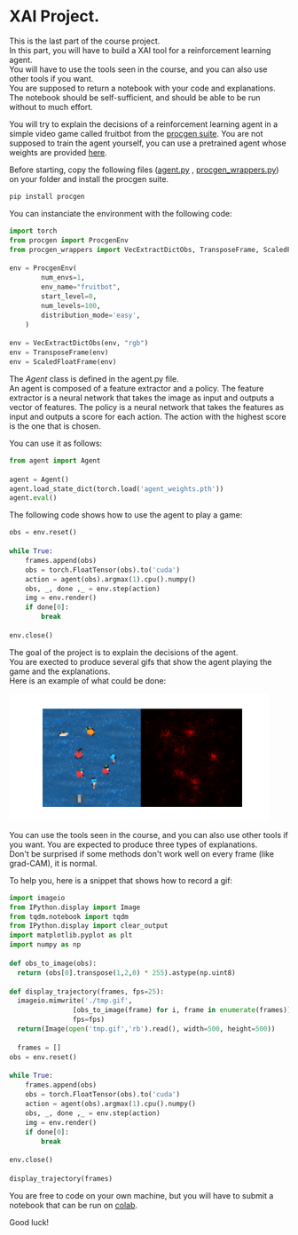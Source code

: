 # XAI Project.

This is the last part of the course project.  
In this part, you will have to build a XAI tool for a reinforcement learning agent.  
You will have to use the tools seen in the course, and you can also use other tools if you want.  
You are supposed to return a notebook with your code and explanations. The notebook should be self-sufficient, and should be able to be run without to much effort.

You will try to explain the decisions of a reinforcement learning agent in a simple video game called fruitbot from the [procgen suite](https://openai.com/blog/procgen-benchmark/).
You are not supposed to train the agent yourself, you can use a pretrained agent whose weights are provided [here](https://drive.google.com/file/d/1FnLCCYnvhuT5FBpzH3vjeesztZGhtgSx/view?usp=drive_link).  

Before starting, copy the following files ([agent.py](https://github.com/DavidBert/AIF2024/raw/main/xai/project/agent.py) , [procgen_wrappers.py](https://github.com/DavidBert/AIF2024/raw/main/xai/project/procgen_wrappers.py)) on your folder and install the procgen suite.
    
```bash
pip install procgen
```

You can instanciate the environment with the following code:

```python
import torch
from procgen import ProcgenEnv
from procgen_wrappers import VecExtractDictObs, TransposeFrame, ScaledFloatFrame

env = ProcgenEnv(
        num_envs=1,
        env_name="fruitbot",
        start_level=0,
        num_levels=100,
        distribution_mode='easy',
    )

env = VecExtractDictObs(env, "rgb")
env = TransposeFrame(env)
env = ScaledFloatFrame(env)
```

The _Agent_ class is defined in the agent.py file.  
An agent is composed of a feature extractor and a policy. The feature extractor is a neural network that takes the image as input and outputs a vector of features. The policy is a neural network that takes the features as input and outputs a score for each action. The action with the highest score is the one that is chosen.

You can use it as follows:

```python
from agent import Agent

agent = Agent()
agent.load_state_dict(torch.load('agent_weights.pth'))
agent.eval()
```

The following code shows how to use the agent to play a game:

```python
obs = env.reset()

while True:
    frames.append(obs)
    obs = torch.FloatTensor(obs).to('cuda')
    action = agent(obs).argmax(1).cpu().numpy()
    obs, _, done ,_ = env.step(action)
    img = env.render()
    if done[0]:
        break

env.close()
```

The goal of the project is to explain the decisions of the agent.  
You are exected to produce several gifs that show the agent playing the game and the explanations.  
Here is an example of what could be done:

![example](example.gif)

You can use the tools seen in the course, and you can also use other tools if you want. You are expected to produce three types of explanations.  
Don't be surprised if some methods don't work well on every frame (like grad-CAM), it is normal.

To help you, here is a snippet that shows how to record a gif:

```python
import imageio
from IPython.display import Image
from tqdm.notebook import tqdm
from IPython.display import clear_output
import matplotlib.pyplot as plt
import numpy as np

def obs_to_image(obs):
  return (obs[0].transpose(1,2,0) * 255).astype(np.uint8)

def display_trajectory(frames, fps=25):
  imageio.mimwrite('./tmp.gif',
                [obs_to_image(frame) for i, frame in enumerate(frames)],
                fps=fps)
  return(Image(open('tmp.gif','rb').read(), width=500, height=500))

  frames = []
obs = env.reset()

while True:
    frames.append(obs)
    obs = torch.FloatTensor(obs).to('cuda')
    action = agent(obs).argmax(1).cpu().numpy()
    obs, _, done ,_ = env.step(action)
    img = env.render()
    if done[0]:
        break

env.close()

display_trajectory(frames)
```

You are free to code on your own machine, but you will have to submit a notebook that can be run on [colab](https://colab.research.google.com/github/DavidBert/AIF2024/blob/main/xai/project/XAI_project.ipynb).

Good luck!
